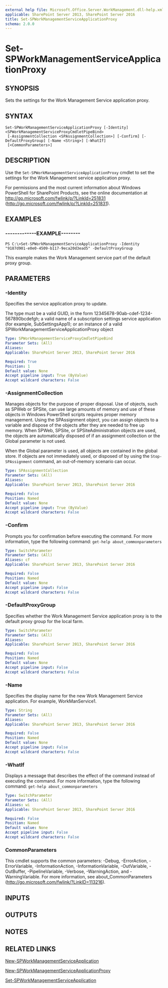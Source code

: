 ```yaml
---
external help file: Microsoft.Office.Server.WorkManagement.dll-help.xml
applicable: SharePoint Server 2013, SharePoint Server 2016
title: Set-SPWorkManagementServiceApplicationProxy
schema: 2.0.0
---
```


# Set-SPWorkManagementServiceApplicationProxy

## SYNOPSIS
Sets the settings for the Work Management Service application proxy.

## SYNTAX

```
Set-SPWorkManagementServiceApplicationProxy [-Identity] <SPWorkManagementServiceProxyCmdletPipeBind>
 [-AssignmentCollection <SPAssignmentCollection>] [-Confirm] [-DefaultProxyGroup] [-Name <String>] [-WhatIf]
 [<CommonParameters>]
```

## DESCRIPTION
Use the `Set-SPWorkManagementServiceApplicationProxy` cmdlet to set the settings for the Work Management service application proxy.

For permissions and the most current information about Windows PowerShell for SharePoint Products, see the online documentation at http://go.microsoft.com/fwlink/p/?LinkId=251831 (http://go.microsoft.com/fwlink/p/?LinkId=251831).

## EXAMPLES

### -------------EXAMPLE--------
```
PS C:\>Set-SPWorkManagementServiceApplicationProxy -Identity "9187d901-e0e0-4509-b117-9eca20d3ead5" -DefaultProxyGroup
```

This example makes the Work Management service part of the default proxy group.


## PARAMETERS

### -Identity
Specifies the service application proxy to update.

The type must be a valid GUID, in the form 12345678-90ab-cdef-1234-567890bcdefgh; a valid name of a subscription settings service application (for example, SubSettingsApp1); or an instance of a valid SPWorkManagementServiceApplicationProxy object

```yaml
Type: SPWorkManagementServiceProxyCmdletPipeBind
Parameter Sets: (All)
Aliases: 
Applicable: SharePoint Server 2013, SharePoint Server 2016

Required: True
Position: 1
Default value: None
Accept pipeline input: True (ByValue)
Accept wildcard characters: False
```

### -AssignmentCollection
Manages objects for the purpose of proper disposal.
Use of objects, such as SPWeb or SPSite, can use large amounts of memory and use of these objects in Windows PowerShell scripts requires proper memory management.
Using the SPAssignment object, you can assign objects to a variable and dispose of the objects after they are needed to free up memory.
When SPWeb, SPSite, or SPSiteAdministration objects are used, the objects are automatically disposed of if an assignment collection or the Global parameter is not used.

When the Global parameter is used, all objects are contained in the global store.
If objects are not immediately used, or disposed of by using the `Stop-SPAssignment` command, an out-of-memory scenario can occur.

```yaml
Type: SPAssignmentCollection
Parameter Sets: (All)
Aliases: 
Applicable: SharePoint Server 2013, SharePoint Server 2016

Required: False
Position: Named
Default value: None
Accept pipeline input: True (ByValue)
Accept wildcard characters: False
```

### -Confirm
Prompts you for confirmation before executing the command.
For more information, type the following command: `get-help about_commonparameters`

```yaml
Type: SwitchParameter
Parameter Sets: (All)
Aliases: cf
Applicable: SharePoint Server 2013, SharePoint Server 2016

Required: False
Position: Named
Default value: None
Accept pipeline input: False
Accept wildcard characters: False
```

### -DefaultProxyGroup
Specifies whether the Work Management Service application proxy is to the default proxy group for the local farm.

```yaml
Type: SwitchParameter
Parameter Sets: (All)
Aliases: 
Applicable: SharePoint Server 2013, SharePoint Server 2016

Required: False
Position: Named
Default value: None
Accept pipeline input: False
Accept wildcard characters: False
```

### -Name
Specifies the display name for the new Work Management Service application.
For example, WorkManService1.

```yaml
Type: String
Parameter Sets: (All)
Aliases: 
Applicable: SharePoint Server 2013, SharePoint Server 2016

Required: False
Position: Named
Default value: None
Accept pipeline input: False
Accept wildcard characters: False
```

### -WhatIf
Displays a message that describes the effect of the command instead of executing the command.
For more information, type the following command: `get-help about_commonparameters`

```yaml
Type: SwitchParameter
Parameter Sets: (All)
Aliases: wi
Applicable: SharePoint Server 2013, SharePoint Server 2016

Required: False
Position: Named
Default value: None
Accept pipeline input: False
Accept wildcard characters: False
```

### CommonParameters
This cmdlet supports the common parameters: -Debug, -ErrorAction, -ErrorVariable, -InformationAction, -InformationVariable, -OutVariable, -OutBuffer, -PipelineVariable, -Verbose, -WarningAction, and -WarningVariable. For more information, see about_CommonParameters (http://go.microsoft.com/fwlink/?LinkID=113216).

## INPUTS

## OUTPUTS

## NOTES

## RELATED LINKS

[New-SPWorkManagementServiceApplication](New-SPWorkManagementServiceApplication.md)

[New-SPWorkManagementServiceApplicationProxy](New-SPWorkManagementServiceApplicationProxy.md)

[Set-SPWorkManagementServiceApplication](Set-SPWorkManagementServiceApplication.md)
